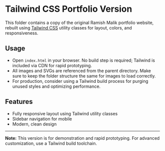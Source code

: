# Tailwind CSS Portfolio Version

This folder contains a copy of the original Ramish Malik portfolio website, rebuilt using [Tailwind CSS](https://tailwindcss.com/) utility classes for layout, colors, and responsiveness.

## Usage

- Open `index.html` in your browser. No build step is required; Tailwind is included via CDN for rapid prototyping.
- All images and SVGs are referenced from the parent directory. Make sure to keep the folder structure the same for images to load correctly.
- For production, consider using a Tailwind build process for purging unused styles and optimizing performance.

## Features
- Fully responsive layout using Tailwind utility classes
- Sidebar navigation for mobile
- Modern, clean design

---

**Note:** This version is for demonstration and rapid prototyping. For advanced customization, use a Tailwind build toolchain. 
